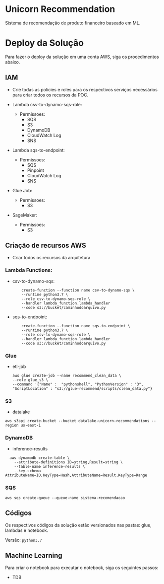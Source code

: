 # Unicorn Recommendation

Sistema de recomendação de produto financeiro baseado em ML. 

# Deploy da Solução

Para fazer o deploy da solução em uma conta AWS, siga os procedimentos abaixo.

## IAM 
- Crie todas as policies e roles para os respectivos serviços necessários para criar todos os recursos da POC.

- Lambda csv-to-dynamo-sqs-role:
    - Permissoes:
        - SQS
        - S3
        - DynamoDB
        - CloudWatch Log
        - SNS
        
- Lambda sqs-to-endpoint:
    - Permissoes:
      - SQS 
      - Pinpoint
      - CloudWatch Log
      - SNS

- Glue Job:
    - Permissoes:
      - S3

- SageMaker:
    - Permissoes:
      - S3

## Criação de recursos AWS

- Criar todos os recursos da arquitetura 

### Lambda Functions:


- csv-to-dynamo-sqs:
    
    ```
        create-function --function name csv-to-dynamo-sqs \
        --runtime python3.7 \
        --role csv-to-dynamo-sqs-role \
        --handler lambda_function.lambda_handler
        --code s3://bucket/caminhodoarquivo.py
    ```

- sqs-to-endpoint:

    ```
        create-function --function name sqs-to-endpoint \
        --runtime python3.7 \
        --role csv-to-dynamo-sqs-role \
        --handler lambda_function.lambda_handler
        --code s3://bucket/caminhodoarquivo.py
    ```

### Glue

- etl-job

      
      aws glue create-job --name recommend_clean_data \    
      --role glue_s3 \
      --command '{"Name" :  "pythonshell", "PythonVersion" : "3", 
      "ScriptLocation" : "s3://glue-recommend/scripts/clean_data.py"}
      
### S3

- datalake

``` 
aws s3api create-bucket --bucket datalake-unicorn-recommendations --region us-east-1
```

### DynamoDB

- inference-results
```
  aws dynamodb create-table \
    --attribute-definitions ID=string,Result=string \
    --table-name inference-results \
    --key-schema AttributeName=ID,KeyType=Hash,AttributeName=Result,KeyType=Range
```

### SQS

```
aws sqs create-queue --queue-name sistema-recomendacao
```


## Códigos

Os respectivos códigos da solução estão versionados nas pastas: glue, lambdas e notebook.


Versão: `python3.7` 

## Machine Learning

Para criar o notebook para executar o notebook, siga os seguintes passos: 

- TDB

